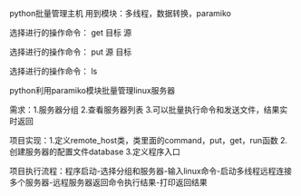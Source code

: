 python批量管理主机
     用到模块：多线程，数据转换，paramiko


选择进行的操作命令：   get   目标   源

选择进行的操作命令：  put    源   目标

选择进行的操作命令：  ls





python利用paramiko模块批量管理linux服务器

需求：1.服务器分组  2.查看服务器列表  3.可以批量执行命令和发送文件，结果实时返回  

项目实现：1.定义remote_host类，类里面的command，put，get，run函数   2.创建服务器的配置文件database  3.定义程序入口

项目执行流程：程序启动-选择分组和服务器-输入linux命令-启动多线程远程连接多个服务器-远程服务器返回命令执行结果-打印返回结果
